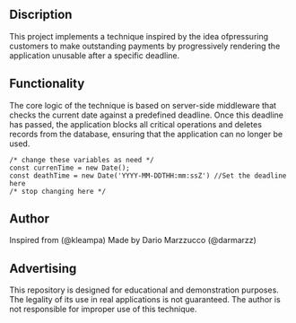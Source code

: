 ## Discription

This project implements a technique inspired by the idea of ​​pressuring customers to make outstanding payments by progressively rendering the application unusable after a specific deadline.

## Functionality

The core logic of the technique is based on server-side middleware that checks the current date against a predefined deadline. Once this deadline has passed, the application blocks all critical operations and deletes records from the database, ensuring that the application can no longer be used.

```TS
/* change these variables as need */
const currenTime = new Date();
const deathTime = new Date('YYYY-MM-DDTHH:mm:ssZ') //Set the deadline here
/* stop changing here */
```

## Author

Inspired from (@kleampa)
Made by Dario Marzzucco (@darmarzz)

## Advertising

This repository is designed for educational and demonstration purposes. The legality of its use in real applications is not guaranteed. The author is not responsible for improper use of this technique.
